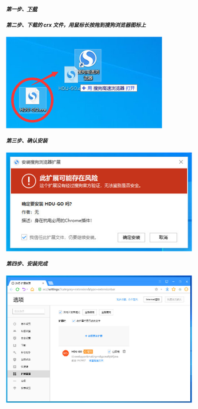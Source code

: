 ##### 第一步、[下载](https://gitee.com/mzl980425/HDU-GO/releases)

##### 第二步、下载的 crx 文件，用鼠标长按拖到搜狗浏览器图标上

![](../image/006Xmmmggy1g6r8l02gutj30br06waav.jpg)

##### 第三步、确认安装

![](../image/006Xmmmggy1g6r8i87wokj30ec07m0t7.jpg)

##### 第四步、安装完成

![](../image/006Xmmmggy1g6r8njj5gaj30q20hu0tx.jpg)
